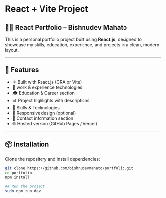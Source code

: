 # React + Vite Project

## 🧑‍💻 React Portfolio – Bishnudev Mahato

This is a personal portfolio project built using **React.js**, designed to showcase my skills, education, experience, and projects in a clean, modern layout.

---

## 🚀 Features

- ⚛️ Built with React.js (CRA or Vite)
- 💼 work & experience technologies
- 🎓 Education & Career section
- 📊 Project highlights with descriptions
- 💼 Skills & Technologies
- 📱 Responsive design (optional)
- 📧 Contact information section
- 🌐 Hosted version (GitHub Pages / Vercel)

---

## 📦 Installation

Clone the repository and install dependencies:

```bash
git clone https://github.com/bishnudevmahato/portfolio.git
cd portfolio
npm install

## Run the project
sudo npm run dev